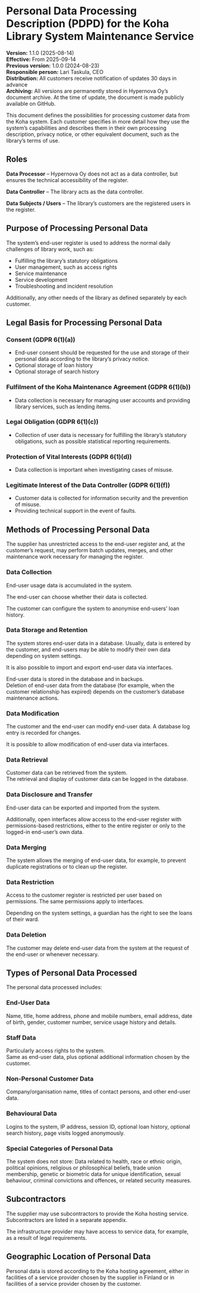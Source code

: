 # Personal Data Processing Description (PDPD) for the Koha Library System Maintenance Service

**Version:** 1.1.0 (2025-08-14)  
**Effective:** From 2025-09-14  
**Previous version:** 1.0.0 (2024-08-23)  
**Responsible person:** Lari Taskula, CEO  
**Distribution:** All customers receive notification of updates 30 days in advance  
**Archiving:** All versions are permanently stored in Hypernova Oy’s document archive. At the time of update, the document is made publicly available on GitHub.  

This document defines the possibilities for processing customer data from the Koha system. Each customer specifies in more detail how they use the system’s capabilities and describes them in their own processing description, privacy notice, or other equivalent document, such as the library’s terms of use.

## Roles

**Data Processor** – Hypernova Oy does not act as a data controller, but ensures the technical accessibility of the register.  

**Data Controller** – The library acts as the data controller.  

**Data Subjects / Users** – The library’s customers are the registered users in the register.

## Purpose of Processing Personal Data

The system’s end-user register is used to address the normal daily challenges of library work, such as:

* Fulfilling the library’s statutory obligations
* User management, such as access rights
* Service maintenance
* Service development
* Troubleshooting and incident resolution

Additionally, any other needs of the library as defined separately by each customer.

## Legal Basis for Processing Personal Data

### Consent (GDPR 6(1)(a))
* End-user consent should be requested for the use and storage of their personal data according to the library’s privacy notice.
* Optional storage of loan history
* Optional storage of search history

### Fulfilment of the Koha Maintenance Agreement (GDPR 6(1)(b))
* Data collection is necessary for managing user accounts and providing library services, such as lending items.

### Legal Obligation (GDPR 6(1)(c))
* Collection of user data is necessary for fulfilling the library’s statutory obligations, such as possible statistical reporting requirements.

### Protection of Vital Interests (GDPR 6(1)(d))
* Data collection is important when investigating cases of misuse.

### Legitimate Interest of the Data Controller (GDPR 6(1)(f))
* Customer data is collected for information security and the prevention of misuse.
* Providing technical support in the event of faults.

## Methods of Processing Personal Data

The supplier has unrestricted access to the end-user register and, at the customer’s request, may perform batch updates, merges, and other maintenance work necessary for managing the register.

### Data Collection

End-user usage data is accumulated in the system.  

The end-user can choose whether their data is collected.  

The customer can configure the system to anonymise end-users’ loan history.

### Data Storage and Retention

The system stores end-user data in a database. Usually, data is entered by the customer, and end-users may be able to modify their own data depending on system settings.  

It is also possible to import and export end-user data via interfaces.  

End-user data is stored in the database and in backups.  
Deletion of end-user data from the database (for example, when the customer relationship has expired) depends on the customer’s database maintenance actions.

### Data Modification

The customer and the end-user can modify end-user data. A database log entry is recorded for changes.  

It is possible to allow modification of end-user data via interfaces.

### Data Retrieval

Customer data can be retrieved from the system.  
The retrieval and display of customer data can be logged in the database.

### Data Disclosure and Transfer

End-user data can be exported and imported from the system.  

Additionally, open interfaces allow access to the end-user register with permissions-based restrictions, either to the entire register or only to the logged-in end-user’s own data.

### Data Merging

The system allows the merging of end-user data, for example, to prevent duplicate registrations or to clean up the register.

### Data Restriction

Access to the customer register is restricted per user based on permissions. The same permissions apply to interfaces.  

Depending on the system settings, a guardian has the right to see the loans of their ward.

### Data Deletion

The customer may delete end-user data from the system at the request of the end-user or whenever necessary.

## Types of Personal Data Processed

The personal data processed includes:

### End-User Data

Name, title, home address, phone and mobile numbers, email address, date of birth, gender, customer number, service usage history and details.

### Staff Data

Particularly access rights to the system.  
Same as end-user data, plus optional additional information chosen by the customer.

### Non-Personal Customer Data

Company/organisation name, titles of contact persons, and other end-user data.

### Behavioural Data

Logins to the system, IP address, session ID, optional loan history, optional search history, page visits logged anonymously.

### Special Categories of Personal Data

The system does not store:
Data related to health, race or ethnic origin, political opinions, religious or philosophical beliefs, trade union membership, genetic or biometric data for unique identification, sexual behaviour, criminal convictions and offences, or related security measures.

## Subcontractors

The supplier may use subcontractors to provide the Koha hosting service. Subcontractors are listed in a separate appendix.  

The infrastructure provider may have access to service data, for example, as a result of legal requirements.

## Geographic Location of Personal Data

Personal data is stored according to the Koha hosting agreement, either in facilities of a service provider chosen by the supplier in Finland or in facilities of a service provider chosen by the customer.